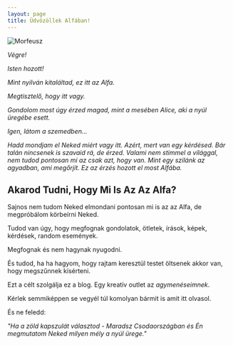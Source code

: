 ```yaml
---
layout: page
title: Üdvözöllek Alfában!
---
```

![Morfeusz](https://alfablog.github.io/assets/img/Morfeusz2.png)

*Végre!*

*Isten hozott!*

*Mint nyilván kitaláltad, ez itt az Alfa.*

*Megtisztelő, hogy itt vagy.*

*Gondolom most úgy érzed magad, mint a mesében Alice, aki a nyúl üregébe esett.*

*Igen, látom a szemedben...*

*Hadd mondjam el Neked miért vagy itt. Azért, mert van egy kérdésed. Bár talán nincsenek is szavaid rá, de érzed. Valami nem stimmel a világgal, nem tudod pontosan mi az csak azt, hogy van. Mint egy szilánk az agyadban, ami megőrjít. Ez az érzés hozott el most Alfába.* 

## Akarod Tudni, Hogy Mi Is Az Az Alfa?

Sajnos nem tudom Neked elmondani pontosan mi is az az Alfa, de megpróbálom körbeírni Neked.

Tudod van úgy, hogy megfognak gondolatok, ötletek, írások, képek, kérdések, random események.

Megfognak és nem hagynak nyugodni. 

És tudod, ha ha hagyom, hogy rajtam keresztül testet öltsenek akkor van, hogy megszűnnek kísérteni.

Ezt a célt szolgálja ez a blog. Egy kreatív outlet az *agymenéseimnek*. 

Kérlek semmiképpen se vegyél túl komolyan bármit is amit itt olvasol.

És ne feledd:

*"Ha a zöld kapszulát választod - Maradsz Csodaországban és Én megmutatom Neked milyen mély a nyúl ürege."*
